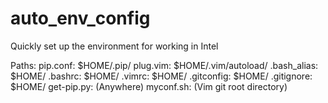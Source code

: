 # auto_env_config
Quickly set up the environment for working in Intel

Paths:
pip.conf: $HOME/.pip/
plug.vim: $HOME/.vim/autoload/
.bash_alias: $HOME/
.bashrc: $HOME/
.vimrc: $HOME/
.gitconfig: $HOME/
.gitignore: $HOME/
get-pip.py: (Anywhere)
myconf.sh: (Vim git root directory)
